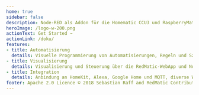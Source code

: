 ```yaml
---
home: true
sidebar: false
description: Node-RED als Addon für die Homematic CCU3 und RaspberryMatic
heroImage: /logo-w-200.png
actionText: Get Started →
actionLink: /doku/
features:
- title: Automatisierung
  details: Visuelle Programmierung von Automatisierungen, Regeln und Szenen. Ergänzung oder Alternative für CCU-Programme und -Scripte
- title: Visualisierung
  details: Visualisierung und Steuerung über die RedMatic-WebApp und Node-RED Dashboard
- title: Integration
  details: Anbindung an HomeKit, Alexa, Google Home und MQTT, diverse Webservices wie beispielsweise Wetterdienste, Datenbanken wie z.B. InfluxDB, SQLite oder MySQL und weitere Systeme wie KNX, Xiaomi Aqara, Loxone, Smart TVs, AV Receiver, Hue, ArtNET/DMX u.v.m
footer: Apache 2.0 Licence © 2018 Sebastian Raff and RedMatic Contributors
---
```

